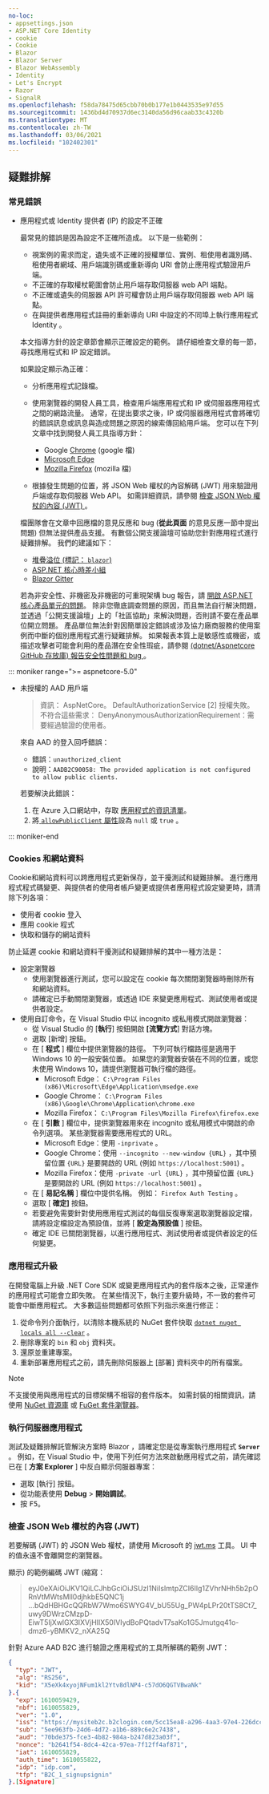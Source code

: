 ```yaml
---
no-loc:
- appsettings.json
- ASP.NET Core Identity
- cookie
- Cookie
- Blazor
- Blazor Server
- Blazor WebAssembly
- Identity
- Let's Encrypt
- Razor
- SignalR
ms.openlocfilehash: f58da78475d65cbb70b0b177e1b0443535e97d55
ms.sourcegitcommit: 1436bd4d70937d6ec3140da56d96caab33c4320b
ms.translationtype: MT
ms.contentlocale: zh-TW
ms.lasthandoff: 03/06/2021
ms.locfileid: "102402301"
---
```

## <a name="troubleshoot"></a>疑難排解

### <a name="common-errors"></a>常見錯誤

* 應用程式或 Identity 提供者 (IP) 的設定不正確

  最常見的錯誤是因為設定不正確所造成。 以下是一些範例：
  
  * 視案例的需求而定，遺失或不正確的授權單位、實例、租使用者識別碼、租使用者網域、用戶端識別碼或重新導向 URI 會防止應用程式驗證用戶端。
  * 不正確的存取權杖範圍會防止用戶端存取伺服器 web API 端點。
  * 不正確或遺失的伺服器 API 許可權會防止用戶端存取伺服器 web API 端點。
  * 在與提供者應用程式註冊的重新導向 URI 中設定的不同埠上執行應用程式 Identity 。
  
  本文指導方針的設定章節會顯示正確設定的範例。 請仔細檢查文章的每一節，尋找應用程式和 IP 設定錯誤。
  
  如果設定顯示為正確：
  
  * 分析應用程式記錄檔。
  * 使用瀏覽器的開發人員工具，檢查用戶端應用程式和 IP 或伺服器應用程式之間的網路流量。 通常，在提出要求之後，IP 或伺服器應用程式會將確切的錯誤訊息或訊息與造成問題之原因的線索傳回給用戶端。 您可以在下列文章中找到開發人員工具指導方針：

    * Google [Chrome](https://developers.google.com/web/tools/chrome-devtools/network) (google 檔) 
    * [Microsoft Edge](/microsoft-edge/devtools-guide-chromium/network/)
    * [Mozilla Firefox](https://developer.mozilla.org/docs/Tools/Network_Monitor) (mozilla 檔) 

  * 根據發生問題的位置，將 JSON Web 權杖的內容解碼 (JWT) 用來驗證用戶端或存取伺服器 Web API。 如需詳細資訊，請參閱 [檢查 JSON Web 權杖的內容 (JWT) ](#inspect-the-content-of-a-json-web-token-jwt)。
  
  檔團隊會在文章中回應檔的意見反應和 bug (**從此頁面** 的意見反應一節中提出問題) 但無法提供產品支援。 有數個公開支援論壇可協助您針對應用程式進行疑難排解。 我們的建議如下：
  
  * [堆疊溢位 (標記： `blazor`) ](https://stackoverflow.com/questions/tagged/blazor)
  * [ASP.NET 核心時差小組](http://tattoocoder.com/aspnet-slack-sign-up/)
  * [Blazor Gitter](https://gitter.im/aspnet/Blazor)
  
  若為非安全性、非機密及非機密的可重現架構 bug 報告，請 [開啟 ASP.NET 核心產品單元的問題](https://github.com/dotnet/aspnetcore/issues)。 除非您徹底調查問題的原因，而且無法自行解決問題，並透過「公開支援論壇」上的「社區協助」來解決問題，否則請不要在產品單位開立問題。 產品單位無法針對因簡單設定錯誤或涉及協力廠商服務的使用案例而中斷的個別應用程式進行疑難排解。 如果報表本質上是敏感性或機密，或描述攻擊者可能會利用的產品潛在安全性瑕疵，請參閱 [ (dotnet/Aspnetcore GitHub 存放庫) 報告安全性問題和 bug ](https://github.com/dotnet/aspnetcore/blob/main/CONTRIBUTING.md#reporting-security-issues-and-bugs)。

::: moniker range=">= aspnetcore-5.0"

* 未授權的 AAD 用戶端

  > 資訊： AspNetCore。 DefaultAuthorizationService [2] 授權失敗。 不符合這些需求： DenyAnonymousAuthorizationRequirement：需要經過驗證的使用者。

  來自 AAD 的登入回呼錯誤：

  * 錯誤：`unauthorized_client`
  * 說明：`AADB2C90058: The provided application is not configured to allow public clients.`

  若要解決此錯誤：

  1. 在 Azure 入口網站中，存取 [應用程式的資訊清單](/azure/active-directory/develop/reference-app-manifest)。
  1. 將[ `allowPublicClient` 屬性](/azure/active-directory/develop/reference-app-manifest#allowpublicclient-attribute)設為 `null` 或 `true` 。

::: moniker-end

### <a name="cookies-and-site-data"></a>Cookies 和網站資料

Cookie和網站資料可以跨應用程式更新保存，並干擾測試和疑難排解。 進行應用程式程式碼變更、與提供者的使用者帳戶變更或提供者應用程式設定變更時，請清除下列各項：

* 使用者 cookie 登入
* 應用 cookie 程式
* 快取和儲存的網站資料

防止延遲 cookie 和網站資料干擾測試和疑難排解的其中一種方法是：

* 設定瀏覽器
  * 使用瀏覽器進行測試，您可以設定在 cookie 每次關閉瀏覽器時刪除所有和網站資料。
  * 請確定已手動關閉瀏覽器，或透過 IDE 來變更應用程式、測試使用者或提供者設定。
* 使用自訂命令，在 Visual Studio 中以 incognito 或私用模式開啟瀏覽器：
  * 從 Visual Studio 的 [**執行**] 按鈕開啟 **[流覽方式**] 對話方塊。
  * 選取 [新增] 按鈕。
  * 在 [ **程式** ] 欄位中提供瀏覽器的路徑。 下列可執行檔路徑是適用于 Windows 10 的一般安裝位置。 如果您的瀏覽器安裝在不同的位置，或您未使用 Windows 10，請提供瀏覽器可執行檔的路徑。
    * Microsoft Edge： `C:\Program Files (x86)\Microsoft\Edge\Application\msedge.exe`
    * Google Chrome： `C:\Program Files (x86)\Google\Chrome\Application\chrome.exe`
    * Mozilla Firefox： `C:\Program Files\Mozilla Firefox\firefox.exe`
  * 在 [ **引數** ] 欄位中，提供瀏覽器用來在 incognito 或私用模式中開啟的命令列選項。 某些瀏覽器需要應用程式的 URL。
    * Microsoft Edge：使用 `-inprivate` 。
    * Google Chrome：使用 `--incognito --new-window {URL}` ，其中預留位置 `{URL}` 是要開啟的 URL (例如 `https://localhost:5001`) 。
    * Mozilla Firefox：使用 `-private -url {URL}` ，其中預留位置 `{URL}` 是要開啟的 URL (例如 `https://localhost:5001`) 。
  * 在 [ **易記名稱** ] 欄位中提供名稱。 例如： `Firefox Auth Testing` 。
  * 選取 [ **確定]** 按鈕。
  * 若要避免需要針對使用應用程式測試的每個反復專案選取瀏覽器設定檔，請將設定檔設定為預設值，並將 [ **設定為預設值** ] 按鈕。
  * 確定 IDE 已關閉瀏覽器，以進行應用程式、測試使用者或提供者設定的任何變更。

### <a name="app-upgrades"></a>應用程式升級

在開發電腦上升級 .NET Core SDK 或變更應用程式內的套件版本之後，正常運作的應用程式可能會立即失敗。 在某些情況下，執行主要升級時，不一致的套件可能會中斷應用程式。 大多數這些問題都可依照下列指示來進行修正：

1. 從命令列介面執行，以清除本機系統的 NuGet 套件快取 [`dotnet nuget locals all --clear`](/dotnet/core/tools/dotnet-nuget-locals) 。
1. 刪除專案的 `bin` 和 `obj` 資料夾。
1. 還原並重建專案。
1. 重新部署應用程式之前，請先刪除伺服器上 [部署] 資料夾中的所有檔案。

> [!NOTE]
> 不支援使用與應用程式的目標架構不相容的套件版本。 如需封裝的相關資訊，請使用 [NuGet 資源庫](https://www.nuget.org) 或 [FuGet 套件瀏覽器](https://www.fuget.org)。

### <a name="run-the-server-app"></a>執行伺服器應用程式

測試及疑難排解託管解決方案時 Blazor ，請確定您是從專案執行應用程式 **`Server`** 。 例如，在 Visual Studio 中，使用下列任何方法來啟動應用程式之前，請先確認已在 [ **方案 Explorer** ] 中反白顯示伺服器專案：

* 選取 [執行] 按鈕。
* 從功能表使用 **Debug**  >  **開始調試**。
* 按 <kbd>F5</kbd>。

### <a name="inspect-the-content-of-a-json-web-token-jwt"></a>檢查 JSON Web 權杖的內容 (JWT) 

若要解碼 (JWT) 的 JSON Web 權杖，請使用 Microsoft 的 [jwt.ms](https://jwt.ms/) 工具。 UI 中的值永遠不會離開您的瀏覽器。

顯示) 的範例編碼 JWT (縮寫：

> eyJ0eXAiOiJKV1QiLCJhbGciOiJSUzI1NiIsImtpZCI6Ilg1ZVhrNHh5b2pORnVtMWtsMll0djhkbE5QNC1j ...bQdHBHGcQQRbW7Wmo6SWYG4V_bU55Ug_PW4pLPr20tTS8Ct7_uwy9DWrzCMzpD-EiwT5IjXwlGX3IXVjHIlX50IVIydBoPQtadvT7saKo1G5Jmutgq41o-dmz6-yBMKV2_nXA25Q

針對 Azure AAD B2C 進行驗證之應用程式的工具所解碼的範例 JWT：

```json
{
  "typ": "JWT",
  "alg": "RS256",
  "kid": "X5eXk4xyojNFum1kl2Ytv8dlNP4-c57dO6QGTVBwaNk"
}.{
  "exp": 1610059429,
  "nbf": 1610055829,
  "ver": "1.0",
  "iss": "https://mysiteb2c.b2clogin.com/5cc15ea8-a296-4aa3-97e4-226dcc9ad298/v2.0/",
  "sub": "5ee963fb-24d6-4d72-a1b6-889c6e2c7438",
  "aud": "70bde375-fce3-4b82-984a-b247d823a03f",
  "nonce": "b2641f54-8dc4-42ca-97ea-7f12ff4af871",
  "iat": 1610055829,
  "auth_time": 1610055822,
  "idp": "idp.com",
  "tfp": "B2C_1_signupsignin"
}.[Signature]
```
